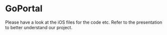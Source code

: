 # GoPortal

Please have a look at the iOS files for the code etc. Refer to the presentation to better understand our project.
